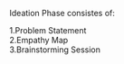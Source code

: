 Ideation Phase consistes of:

1.Problem Statement<br>
2.Empathy Map<br>
3.Brainstorming Session<br>
